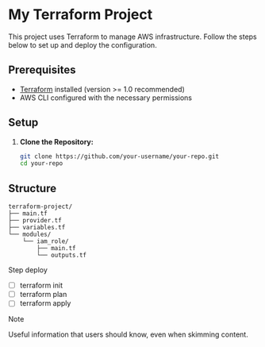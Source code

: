 # My Terraform Project

This project uses Terraform to manage AWS infrastructure. Follow the steps below to set up and deploy the configuration.

## Prerequisites

- [Terraform](https://www.terraform.io/downloads.html) installed (version >= 1.0 recommended)
- AWS CLI configured with the necessary permissions

## Setup

1. **Clone the Repository:**

   ```bash
   git clone https://github.com/your-username/your-repo.git
   cd your-repo
## Structure
```
terraform-project/
├── main.tf
├── provider.tf
├── variables.tf 
└── modules/
    └── iam_role/
        ├── main.tf
        └── outputs.tf

```

Step deploy 

- [ ] terraform init 
- [ ] terraform plan 
- [ ] terraform apply 

> [!NOTE]
> Useful information that users should know, even when skimming content.
